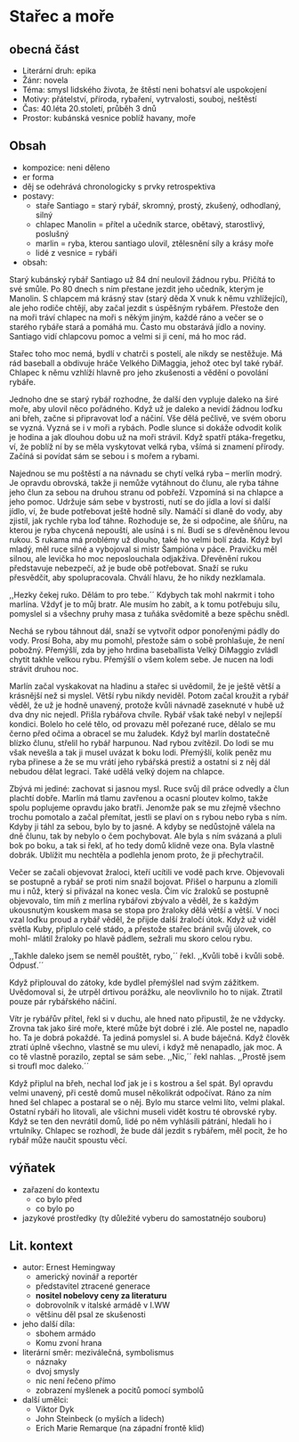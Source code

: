 # Stařec a moře

## obecná část

- Literární druh: epika
- Žánr: novela
- Téma: smysl lidského života, že štěstí neni bohatsví ale uspokojení
- Motivy: přátelství, příroda, rybaření, vytrvalosti, souboj, neštěstí
- Čas: 40.léta 20.století, průběh 3 dnů
- Prostor: kubánská vesnice poblíž havany, moře

## Obsah

- kompozice: neni děleno
- er forma
- děj se odehrává chronologicky s prvky retrospektiva
- postavy:
  - staře Santiago = starý rybář, skromný, prostý, zkušený, odhodlaný, silný
  - chlapec Manolin = přítel a učedník starce, obětavý, starostlivý, poslušný
  - marlin = ryba, kterou santiago ulovil, ztělesnění síly a krásy moře
  - lidé z vesnice = rybáři
- obsah:

Starý kubánský rybář Santiago už 84 dní neulovil žádnou rybu. Přičítá to své smůle. Po 80 dnech s ním přestane jezdit jeho učedník, kterým je Manolin. S chlapcem má krásný stav (starý děda X vnuk k němu vzhlížející), ale jeho rodiče chtějí, aby začal jezdit s úspěšným rybářem. Přestože den na moři tráví chlapec na moři s někým jiným, každé ráno a večer se o starého rybáře stará a pomáhá mu. Často mu obstarává jídlo a noviny. Santiago vidí chlapcovu pomoc a velmi si ji cení, má ho moc rád.

Stařec toho moc nemá, bydlí v chatrči s postelí, ale nikdy se nestěžuje. Má rád baseball a obdivuje hráče Velkého DiMaggia, jehož otec byl také rybář. Chlapec k němu vzhlíží hlavně pro jeho zkušenosti a vědění o povolání rybáře.

Jednoho dne se starý rybář rozhodne, že další den vypluje daleko na širé moře, aby ulovil něco pořádného.  Když už je daleko a nevidí žádnou loďku ani břeh, začne si připravovat loď a náčiní. Vše dělá pečlivě, ve svém oboru se vyzná. Vyzná se i v moři a rybách. Podle slunce si dokáže odvodit kolik je hodina a jak dlouhou dobu už na moři strávil. Když spatří ptáka-fregetku, ví, že poblíž ní by se měla vyskytovat velká ryba, všímá si znamení přírody. Začíná si povídat sám se sebou i s mořem a rybami.

Najednou se mu poštěstí a na návnadu se chytí velká ryba – merlín modrý. Je opravdu obrovská, takže ji nemůže vytáhnout do člunu, ale ryba táhne jeho člun za sebou na druhou stranu od pobřeží. Vzpomíná si na chlapce a jeho pomoc. Udržuje sám sebe v bystrosti, nutí se do jídla a loví si další jídlo, ví, že bude potřebovat ještě hodně síly. Namáčí si dlaně do vody, aby zjistil, jak rychle ryba loď táhne. Rozhoduje se, že si odpočine, ale šňůru, na kterou je ryba chycená nepouští, ale usíná i s ní. Budí se s dřevěněnou levou rukou. S rukama má problémy už dlouho, také ho velmi bolí záda. Když byl mladý, měl ruce silné a vybojoval si mistr Šampióna v páce. Pravičku měl silnou, ale levička ho moc neposlouchala odjakživa. Dřevěnění rukou představuje nebezpečí, až je bude obě potřebovat. Snaží se ruku přesvědčit, aby spolupracovala. Chválí hlavu, že ho nikdy nezklamala.

,,Hezky čekej ruko. Dělám to pro tebe.´´ Kdybych tak mohl nakrmit i toho marlína. Vždyť je to můj bratr. Ale musím ho zabít, a k tomu potřebuju sílu, pomyslel si a všechny pruhy masa z tuňáka svědomitě a beze spěchu snědl.

Nechá se rybou táhnout dál, snaží se vytvořit odpor ponořenými pádly do vody. Prosí Boha, aby mu pomohl, přestože sám o sobě prohlašuje, že není pobožný. Přemýšlí, zda by jeho hrdina baseballista Velký DiMaggio zvládl chytit takhle velkou rybu. Přemýšlí o všem kolem sebe. Je nucen na lodi strávit druhou noc.

Marlín začal vyskakovat na hladinu a stařec si uvědomil, že je ještě větší a krásnější než si myslel. Větší rybu nikdy neviděl. Potom začal kroužit a rybář věděl, že už je hodně unavený, protože kvůli návnadě zaseknuté v hubě už dva dny nic nejedl. Přišla rybářova chvíle. Rybář však také nebyl v nejlepší kondici. Bolelo ho celé tělo, od provazu měl pořezané ruce, dělalo se mu černo před očima a obracel se mu žaludek. Když byl marlín dostatečně blízko člunu, střelil ho rybář harpunou. Nad rybou zvítězil. Do lodi se mu však nevešla a tak ji musel uvázat k boku lodi. Přemýšlí, kolik peněz mu ryba přinese a že se mu vrátí jeho rybářská prestiž a ostatní si z něj dál nebudou dělat legraci. Také udělá velký dojem na chlapce.

Zbývá mi jediné: zachovat si jasnou mysl. Ruce svůj díl práce odvedly a člun plachtí dobře. Marlín má tlamu zavřenou a ocasní ploutev kolmo, takže spolu poplujeme opravdu jako bratři. Jenomže pak se mu zřejmě všechno trochu pomotalo a začal přemítat, jestli se plaví on s rybou nebo ryba s ním. Kdyby ji táhl za sebou, bylo by to jasné. A kdyby se nedůstojně válela na dně člunu, tak by nebylo o čem pochybovat. Ale byla s ním svázaná a pluli bok po boku, a tak si řekl, ať ho tedy domů klidně veze ona.  Byla vlastně dobrák. Ublížit mu nechtěla a podlehla jenom proto, že ji přechytračil.

Večer se začali objevovat žraloci, kteří ucítili ve vodě pach krve. Objevovali se postupně a rybář se proti nim snažil bojovat. Přišel o harpunu a zlomili mu i nůž, který si přivázal na konec vesla. Čím víc žraloků se postupně objevovalo, tím míň z merlína rybářovi zbývalo a věděl, že s každým ukousnutým kouskem masa se stopa pro žraloky dělá větší a větší. V noci vzal loďku proud a rybář věděl, že přijde další žraločí útok. Když už viděl světla Kuby, připlulo celé stádo, a přestože stařec bránil svůj úlovek, co mohl- mlátil žraloky po hlavě pádlem, sežrali mu skoro celou rybu.

,,Takhle daleko jsem se neměl pouštět, rybo,´´ řekl. ,,Kvůli tobě i kvůli sobě. Odpusť.´´

Když připlouval do zátoky, kde bydlel přemýšlel nad svým zážitkem. Uvědomoval si, že utrpěl drtivou porážku, ale neovlivnilo ho to nijak. Ztratil pouze pár rybářského náčiní.

Vítr je rybářův přítel, řekl si v duchu, ale hned nato připustil, že ne vždycky. Zrovna tak jako širé moře, které může být dobré i zlé. Ale postel ne, napadlo ho. Ta je dobrá pokaždé. Ta jediná pomyslel si. A bude báječná. Když člověk ztratí úplně všechno, vlastně se mu uleví, i když mě nenapadlo, jak moc. A co tě vlastně porazilo, zeptal se sám sebe. ,,Nic,´´ řekl nahlas. ,,Prostě jsem si troufl moc daleko.´´  

Když připlul na břeh, nechal loď jak je i s kostrou a šel spát. Byl opravdu velmi unavený, při cestě domů musel několikrát odpočívat. Ráno za ním hned šel chlapec a postaral se o něj. Bylo mu starce velmi líto, velmi plakal. Ostatní rybáři ho litovali, ale všichni museli vidět kostru té obrovské ryby. Když se ten den nevrátil domů, lidé po něm vyhlásili pátrání, hledali ho i vrtulníky. Chlapec se rozhodl, že bude dál jezdit s rybářem, měl pocit, že ho rybář může naučit spoustu věcí.

## výňatek

- zařazení do kontextu
  - co bylo před
  - co bylo po
- jazykové prostředky (ty důležité vyberu do samostatnéjo souboru)

## Lit. kontext

- autor: Ernest Hemingway
  - americký novinář a reportér
  - představitel ztracené generace
  - **nositel nobelovy ceny za literaturu**
  - dobrovolník v italské armádě v I.WW
  - většinu děl psal ze skušenosti
- jeho další díla:
  - sbohem armádo
  - Komu zvoní hrana
- literární směr: meziválečná, symbolismus
  - náznaky
  - dvoj smysly
  - nic není řečeno přímo
  - zobrazení myšlenek a pocitů pomocí symbolů
- další umělci:
  - Viktor Dyk
  - John Steinbeck (o myších a lidech)
  - Erich Marie Remarque (na západní frontě klid)

